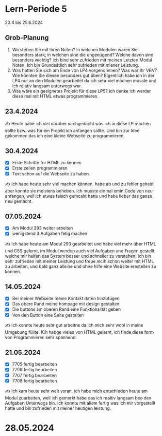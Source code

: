 # Lern-Periode 5

23.4 bis 25.6.2024

## Grob-Planung

1. Wo stehen Sie mit Ihren Noten? In welchen Modulen waren Sie besonders stark; in welchen sind die ungenügend? Welche davon sind besonders wichtig?
   Ich bind sehr zufrieden mit meinen Letzten Modul Noten. Ich bin Grundsätlich sehr zufrieden mit miener Leistung.
3. Was hatten Sie sich am Ende von LP4 vorgenommen? Was war Ihr VBV? Wie könnten Sie diesen besonders gut üben?
   Eigentlich habe ich in der LP4 nur an den Modulen gearbeitet da ich sehr viel machen musste und ich relativ langsam unterwegs war.
5. Was wäre ein geeignetes Projekt für diese LP5?
   Ich denke ich werder diese mal mit HTML etwas programmieren.

## 23.4.2024

✍️ Heute habe ich viel darüber nachgedacht was ich in diese LP machen sollte bzw. was für ein Projekt ich anfangen sollte. Und bin zur Idee gekommen das ich eine kleine Webseite zu programmieren.

## 30.4.2024

- [X] Erste Schritte für HTML zu kennen
- [X] Erste zeilen programmieren
- [X] Text schon auf die Webseite zu haben.

✍️ Ich habe heute sehr viel machen können, habe ab und zu fehler gehabt aber konnte sie meistens beheben. Ich musste einmal emin Code von neu anfangen, weil ich etwas falsch gemcaht hatte und habe lieber das ganze neu gemacht.

## 07.05.2024

- [X] Am Modul 293 weiter arbeiten
- [X] wenigstend 3 Aufgaben fetig machen

✍️ Ich habe heute am Modul 293 gearbeitet und habe viel mehr über HTML und CSS gelernt, im Modul werden auch viel Aufgaben und Fragen gestellt, welche mir helfen das System besser und schneller zu verstehen. Ich bin sehr zufrieden mit meiner Leistung und freue mcih schon weiter mit HTML zu arbeiten, und bald ganz alleine und ohne hilfe eine Website erestellen zu können.

## 14.05.2024

- [X] Bei meiner Webseite meine Kontakt daten hinzufügen
- [X] Das obere Rand meine hompage mit design gestalten
- [X] Die buttons am oberen Rand eine Funktionalität geben
- [X] Von den Button eine Seite gestalten

✍️ Ich konnte heute sehr gut arbeitne da ich mich sehr wohl in meine Umgebung füllte. ICh habge vieles von HTML gelernt, ich finde diese form von Programmieren sehr spannend.

## 21.05.2024

- [X] 7705 fertig bearbeiten
- [X] 7706 fertig bearbeiten
- [X] 7707 fertig bearbeiten
- [X] 7708 fertig bearbeiten

✍️ Ich kam heute sehr weit voran, ich habe mich entschieden heute am Modul zuarbeiten, weil ich gemerkt habe das ich realtiv langsam beo den Aufgaben Unterwegs bin.
Ich konnte mit allem fertig was ich mir vorgestellt hatte und bin zufrieden mit meiner heutigen leistung.

# 28.05.2024
